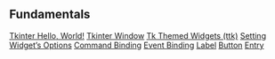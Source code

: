 ﻿## Fundamentals

[Tkinter Hello, World!]()
[Tkinter Window]()
[Tk Themed Widgets (ttk)]()
[Setting Widget’s Options]()
[Command Binding]()
[Event Binding]()
[Label]()
[Button]()
[Entry]()